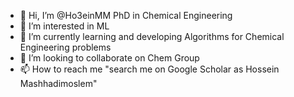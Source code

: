 - 👋 Hi, I’m @Ho3einMM PhD in Chemical Engineering
- 👀 I’m interested in ML
- 🌱 I’m currently learning and developing Algorithms for Chemical Engineering problems
- 💞️ I’m looking to collaborate on Chem Group
- 📫 How to reach me "search me on Google Scholar as Hossein Mashhadimoslem"

<!---
Ho3einMM/Ho3einMM is a ✨ special ✨ repository because its `README.md` (this file) appears on your GitHub profile.
You can click the Preview link to take a look at your changes.
--->
